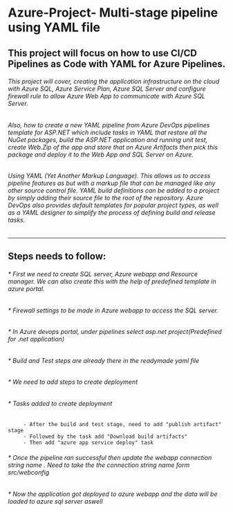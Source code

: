 # Azure-Project- Multi-stage pipeline using YAML file

## This project will focus on how to use CI/CD Pipelines as Code with YAML for Azure Pipelines. 

###### This project will cover, creating the application infrastructure on the cloud with Azure SQL, Azure Service Plan, Azure SQL Server and configure firewall rule to allow Azure Web App to communicate with Azure SQL Server.

###### Also, how to create a new YAML pipeline from Azure DevOps pipelines template for ASP.NET which include tasks in YAML that restore all the NuGet packages, build the ASP.NET application and running unit test, create Web.Zip of the app and store that on Azure Artifacts then pick this package and deploy it to the Web App and SQL Server on Azure.

###### Using YAML (Yet Another Markup Language). This allows us to access pipeline features as but with a markup file that can be managed like any other source control file. YAML build definitions can be added to a project by simply adding their source file to the root of the repository. Azure DevOps also provides default templates for popular project types, as well as a YAML designer to simplify the process of defining build and release tasks.

***************************************************************************************
## Steps needs to follow:

###### * First we need to create SQL server, Azure webapp and Resource manager. We can also create this with the help of predefined template in azure portal.

###### * Firewall settings to be made in Azure webapp to access the SQL server.

###### * In Azure devops portal, under pipelines select asp.net project(Predefined for .net application)

###### * Build and Test steps are already there in the readymade yaml file

###### * We need to add steps to create deployment

###### * Tasks added to create deployment
         - After the build and test stage, need to add "publish artifact" stage
         - Followed by the task add "Download build artifacts"
         - Then add "azure app service deploy" task
     
###### * Once the pipeline ran successful then update the webapp connection string name . Need to take the the connection string name form src/webconfig

###### * Now the application got deployed to azure webapp and the data will be loaded to azure sql server aswell

